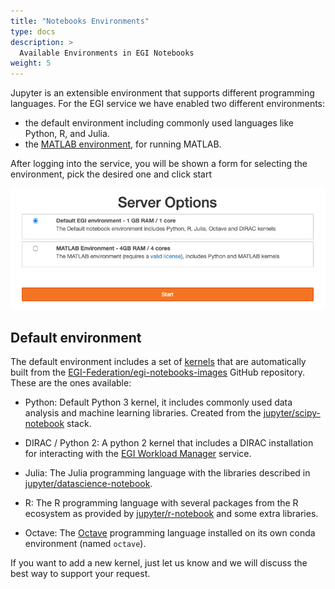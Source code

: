 ```yaml
---
title: "Notebooks Environments"
type: docs
description: >
  Available Environments in EGI Notebooks
weight: 5
---
```


Jupyter is an extensible environment that supports different programming
languages. For the EGI service we have enabled two different environments:

- the default environment including commonly used languages like Python, R, and
  Julia.
- the [MATLAB environment](../matlab), for running MATLAB.

After logging into the service, you will be shown a form for selecting the
environment, pick the desired one and click start

![environmet selection](notebooks-environments.png)

## Default environment

The default environment includes a set of
[kernels](https://jupyter.readthedocs.io/en/latest/projects/kernels.html) that
are automatically built from the
[EGI-Federation/egi-notebooks-images](https://github.com/EGI-Federation/egi-notebooks-images)
GitHub repository. These are the ones available:

- Python: Default Python 3 kernel, it includes commonly used data analysis and
  machine learning libraries. Created from the
  [jupyter/scipy-notebook](https://jupyter-docker-stacks.readthedocs.io/en/latest/using/selecting.html#jupyter-scipy-notebook)
  stack.

- DIRAC / Python 2: A python 2 kernel that includes a DIRAC installation for
  interacting with the [EGI Workload Manager](../../workload-manager) service.

- Julia: The Julia programming language with the libraries described in
  [jupyter/datascience-notebook](https://jupyter-docker-stacks.readthedocs.io/en/latest/using/selecting.html#jupyter-datascience-notebook).

- R: The R programming language with several packages from the R ecosystem as
  provided by
  [jupyter/r-notebook](https://jupyter-docker-stacks.readthedocs.io/en/latest/using/selecting.html#jupyter-r-notebook)
  and some extra libraries.

- Octave: The [Octave](https://www.gnu.org/software/octave/) programming
  language installed on its own conda environment (named `octave`).

If you want to add a new kernel, just let us know and we will discuss the best
way to support your request.
